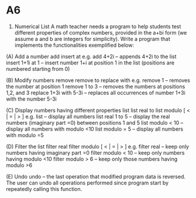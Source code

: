 # A6
1. Numerical List
A math teacher needs a program to help students test different properties of complex numbers, provided in the a+bi form (we assume a and b are integers for simplicity). Write a program that implements the functionalities exemplified below:

(A) Add a number
add <number>
insert <number> at <position>
e.g.
add 4+2i – appends 4+2i to the list
insert 1+1i at 1 – insert number 1+i at position 1 in the list (positions are numbered starting from 0)

(B) Modify numbers
remove <position>
remove <start position> to <end position>
replace <old number> with <new number>
e.g.
remove 1 – removes the number at position 1
remove 1 to 3 – removes the numbers at positions 1,2, and 3
replace 1+3i with 5-3i – replaces all occurrences of number 1+3i with the number 5-3i

(C) Display numbers having different properties
list
list real <start position> to <end position>
list modulo [ < | = | > ] <number>
e.g.
list – display all numbers
list real 1 to 5 – display the real numbers (imaginary part =0) between positions 1 and 5
list modulo < 10 – display all numbers with modulo <10
list modulo = 5 – display all numbers with modulo =5

(D) Filter the list
filter real
filter modulo [ < | = | > ] <number>
e.g.
filter real – keep only numbers having imaginary part =0
filter modulo < 10 – keep only numbers having modulo <10
filter modulo > 6 – keep only those numbers having modulo >6

(E) Undo
undo – the last operation that modified program data is reversed. The user can undo all operations performed since program start by repeatedly calling this function.

